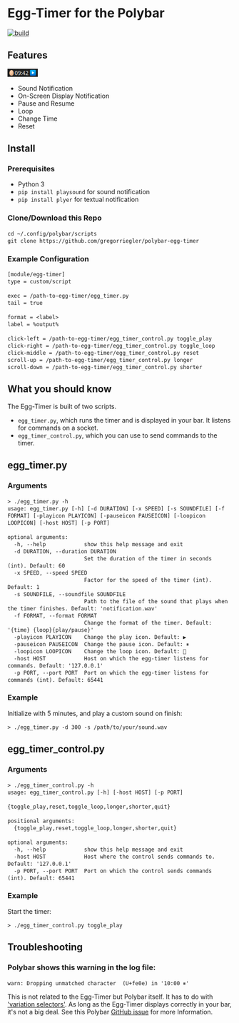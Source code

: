 Egg-Timer for the Polybar
=========================
[![build](https://github.com/gregorriegler/polybar-egg-timer/actions/workflows/python-app.yml/badge.svg)](https://github.com/gregorriegler/polybar-egg-timer/actions/workflows/python-app.yml)

## Features

![Egg Timer In Action](egg-timer.png)
- Sound Notification
- On-Screen Display Notification
- Pause and Resume
- Loop
- Change Time
- Reset

## Install

### Prerequisites
- Python 3
- `pip install playsound` for sound notification
- `pip install plyer` for textual notification

### Clone/Download this Repo
```
cd ~/.config/polybar/scripts
git clone https://github.com/gregorriegler/polybar-egg-timer
```

### Example Configuration
```
[module/egg-timer]
type = custom/script

exec = /path-to-egg-timer/egg_timer.py
tail = true

format = <label>
label = %output%

click-left = /path-to-egg-timer/egg_timer_control.py toggle_play
click-right = /path-to-egg-timer/egg_timer_control.py toggle_loop
click-middle = /path-to-egg-timer/egg_timer_control.py reset
scroll-up = /path-to-egg-timer/egg_timer_control.py longer
scroll-down = /path-to-egg-timer/egg_timer_control.py shorter
```

## What you should know
The Egg-Timer is built of two scripts.

- `egg_timer.py`, which runs the timer and is displayed in your bar. It listens for commands on a socket.
- `egg_timer_control.py`, which you can use to send commands to the timer.

## egg_timer.py

### Arguments
```
> ./egg_timer.py -h                             
usage: egg_timer.py [-h] [-d DURATION] [-x SPEED] [-s SOUNDFILE] [-f FORMAT] [-playicon PLAYICON] [-pauseicon PAUSEICON] [-loopicon LOOPICON] [-host HOST] [-p PORT]

optional arguments:
  -h, --help            show this help message and exit
  -d DURATION, --duration DURATION
                        Set the duration of the timer in seconds (int). Default: 60
  -x SPEED, --speed SPEED
                        Factor for the speed of the timer (int). Default: 1
  -s SOUNDFILE, --soundfile SOUNDFILE
                        Path to the file of the sound that plays when the timer finishes. Default: 'notification.wav'
  -f FORMAT, --format FORMAT
                        Change the format of the timer. Default: '{time} {loop}{play/pause}'
  -playicon PLAYICON    Change the play icon. Default: ▶
  -pauseicon PAUSEICON  Change the pause icon. Default: ⏸
  -loopicon LOOPICON    Change the loop icon. Default: 🔄
  -host HOST            Host on which the egg-timer listens for commands. Default: '127.0.0.1'
  -p PORT, --port PORT  Port on which the egg-timer listens for commands (int). Default: 65441
```
### Example
Initialize with 5 minutes, and play a custom sound on finish:
```
> ./egg_timer.py -d 300 -s /path/to/your/sound.wav
```

## egg_timer_control.py 

### Arguments
```
> ./egg_timer_control.py -h    
usage: egg_timer_control.py [-h] [-host HOST] [-p PORT]
                            {toggle_play,reset,toggle_loop,longer,shorter,quit}

positional arguments:
  {toggle_play,reset,toggle_loop,longer,shorter,quit}

optional arguments:
  -h, --help            show this help message and exit
  -host HOST            Host where the control sends commands to. Default: '127.0.0.1'
  -p PORT, --port PORT  Port on which the control sends commands (int). Default: 65441
```
### Example
Start the timer:
```
> ./egg_timer_control.py toggle_play
```

## Troubleshooting
### Polybar shows this warning in the log file: 
```
warn: Dropping unmatched character ︎ (U+fe0e) in '10:00 ⏸︎'
```
This is not related to the Egg-Timer but Polybar itself. It has to do with ['variation selectors'](https://en.wikipedia.org/wiki/Variation_Selectors_(Unicode_block)).
As long as the Egg-Timer displays correctly in your bar, it's not a big deal. 
See this Polybar [GitHub issue](https://github.com/polybar/polybar/issues/2186) for more Information.

